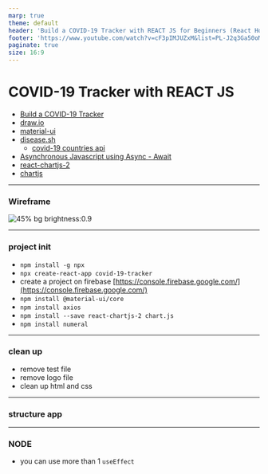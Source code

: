 ```yaml
---
marp: true
theme: default
header: 'Build a COVID-19 Tracker with REACT JS for Beginners (React Hooks and Material UI)'
footer: 'https://www.youtube.com/watch?v=cF3pIMJUZxM&list=PL-J2q3Ga50oMQa1JdSJxYoZELwOJAXExP&index=6'
paginate: true
size: 16:9
---
```


# COVID-19 Tracker with REACT JS

- [Build a COVID-19 Tracker](https://www.youtube.com/watch?v=cF3pIMJUZxM&list=PL-J2q3Ga50oMQa1JdSJxYoZELwOJAXExP&index=6)
- [draw.io](https://marketplace.visualstudio.com/items?itemName=hediet.vscode-drawio)
- [material-ui](https://material-ui.com/)
- [disease.sh](https://disease.sh/docs/)
  - [covid-19 countries api](https://disease.sh/v3/covid-19/countries)
- [Asynchronous Javascript using Async - Await](https://scotch.io/tutorials/asynchronous-javascript-using-async-await)
- [react-chartjs-2](https://www.npmjs.com/package/react-chartjs-2)
- [chartjs](https://www.chartjs.org/docs/latest/charts/line.html)

---

### Wireframe

![45% bg brightness:0.9](wireframe.svg)

---

### project init

- `npm install -g npx`
- `npx create-react-app covid-19-tracker`
- create a project on firebase [https://console.firebase.google.com/](https://console.firebase.google.com/)
- `npm install @material-ui/core`
- `npm install axios`
- `npm install --save react-chartjs-2 chart.js`
- `npm install numeral`

---

### clean up

- remove test file
- remove logo file
- clean up html and css

---

### structure app

---

### NODE

- you can use more than 1 `useEffect`
